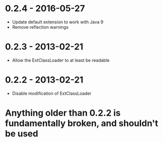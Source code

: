 # 0.2.4 - 2016-05-27

* Update default extension to work with Java 9
* Remove reflection warnings

# 0.2.3 - 2013-02-21

* Allow the ExtClassLoader to at least be readable

# 0.2.2 - 2013-02-21

* Disable modification of ExtClassLoader

# Anything older than 0.2.2 is fundamentally broken, and shouldn't be used
